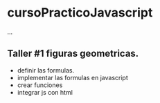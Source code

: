 # cursoPracticoJavascript

...

## Taller #1 figuras geometricas.

- definir las formulas.
- implementar las formulas en javascript
- crear funciones
- integrar js con html